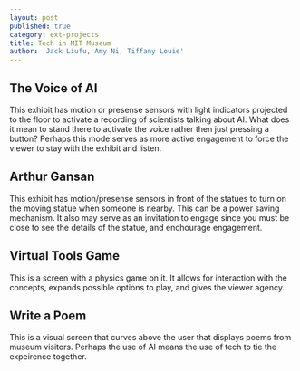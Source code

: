 ```yaml
---
layout: post
published: true
category: ext-projects
title: Tech in MIT Museum
author: 'Jack Liufu, Amy Ni, Tiffany Louie'
---
```

## The Voice of AI
This exhibit has motion or presense sensors with light indicators projected to the floor to activate a recording of scientists talking about AI. What does it mean to stand there to activate the voice rather then just pressing a button? Perhaps this mode serves as more active engagement to force the viewer to stay with the exhibit and listen. 

## Arthur Gansan
This exhibit has motion/presense sensors in front of the statues to turn on the moving statue when someone is nearby. This can be a power saving mechanism. It also may serve as an invitation to engage since you must be close to see the details of the statue, and enchourage engagement.

## Virtual Tools Game
This is a screen with a physics game on it. It allows for interaction with the concepts, expands possible options to play, and gives the viewer agency. 


## Write a Poem
This is a visual screen that curves above the user that displays poems from museum visitors. Perhaps the use of AI means the use of tech to tie the expeirence together. 
